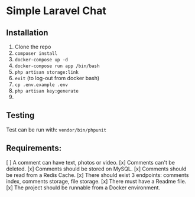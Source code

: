 # Simple Laravel Chat

## Installation
1. Clone the repo
2. `composer install`
3. `docker-compose up -d`
4. `docker-compose run app /bin/bash`
5. `php artisan storage:link`
6. `exit` (to log-out from docker bash)
7. `cp .env.example .env`
8. `php artisan key:generate`
9. 

## Testing

Test can be run with: `vendor/bin/phpunit`

## Requirements:
[ ] A comment can have text, photos or video.
[x] Comments can't be deleted.
[x] Comments should be stored on MySQL.
[x] Comments should be read from a Redis Cache.
[x] There should exist 3 endpoints: comments index, comments storage, file storage.
[x] There must have a Readme file.
[x] The project should be runnable from a Docker environment.
